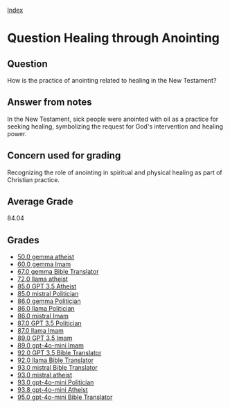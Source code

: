 
[Index](../../index.md)
# Question Healing through Anointing
## Question
How is the practice of anointing related to healing in the New Testament?

## Answer from notes
In the New Testament, sick people were anointed with oil as a practice for seeking healing, symbolizing the request for God's intervention and healing power.

## Concern used for grading
Recognizing the role of anointing in spiritual and physical healing as part of Christian practice.

## Average Grade
84.04

## Grades
 * [50.0 gemma atheist](../answers/gemma_atheist/Healing_through_Anointing.md)
 * [60.0 gemma Imam](../answers/gemma_Imam/Healing_through_Anointing.md)
 * [67.0 gemma Bible Translator](../answers/gemma_Bible_Translator/Healing_through_Anointing.md)
 * [72.0 llama atheist](../answers/llama_atheist/Healing_through_Anointing.md)
 * [85.0 GPT 3.5 Atheist](../answers/GPT_3.5_Atheist/Healing_through_Anointing.md)
 * [85.0 mistral Politician](../answers/mistral_Politician/Healing_through_Anointing.md)
 * [86.0 gemma Politician](../answers/gemma_Politician/Healing_through_Anointing.md)
 * [86.0 llama Politician](../answers/llama_Politician/Healing_through_Anointing.md)
 * [86.0 mistral Imam](../answers/mistral_Imam/Healing_through_Anointing.md)
 * [87.0 GPT 3.5 Politician](../answers/GPT_3.5_Politician/Healing_through_Anointing.md)
 * [87.0 llama Imam](../answers/llama_Imam/Healing_through_Anointing.md)
 * [89.0 GPT 3.5 Imam](../answers/GPT_3.5_Imam/Healing_through_Anointing.md)
 * [89.0 gpt-4o-mini Imam](../answers/gpt-4o-mini_Imam/Healing_through_Anointing.md)
 * [92.0 GPT 3.5 Bible Translator](../answers/GPT_3.5_Bible_Translator/Healing_through_Anointing.md)
 * [92.0 llama Bible Translator](../answers/llama_Bible_Translator/Healing_through_Anointing.md)
 * [93.0 mistral Bible Translator](../answers/mistral_Bible_Translator/Healing_through_Anointing.md)
 * [93.0 mistral atheist](../answers/mistral_atheist/Healing_through_Anointing.md)
 * [93.0 gpt-4o-mini Politician](../answers/gpt-4o-mini_Politician/Healing_through_Anointing.md)
 * [93.8 gpt-4o-mini Atheist](../answers/gpt-4o-mini_Atheist/Healing_through_Anointing.md)
 * [95.0 gpt-4o-mini Bible Translator](../answers/gpt-4o-mini_Bible_Translator/Healing_through_Anointing.md)

